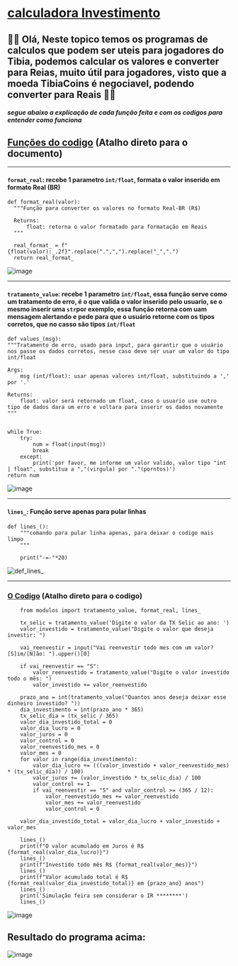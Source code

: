 # [calculadora Investimento](https://github.com/Fabmonalves/Calculadoras/tree/main/tibia)
## 🙋‍♂️ Olá, Neste topico temos os programas de calculos que podem ser uteis para jogadores do Tibia, podemos calcular os valores e converter para Reias, muito útil para jogadores, visto que a moeda TibiaCoins é negociavel, podendo converter para Reais 💸💲

##### segue abaixo a explicação de cada função feita e com os codigos para entender como funciona



## [Funções do codigo](https://github.com/Fabmonalves/Calculadoras/blob/main/tibia/modulos/format_valores/__init__.py) (Atalho direto para o documento)


-----------------------------------------------------------------------------------------------------

#### `format_real`: recebe 1 parametro `int/float`, formata o valor inserido em formato Real (BR)
    def format_real(valor):
      """Função para converter os valores no formato Real-BR (R$)

      Returns:
          float: retorna o valor formatado para formatação em Reais
      """

      real_format_ = f"{float(valor):_.2f}".replace(".",",").replace("_",".")
      return real_format_

![image](https://user-images.githubusercontent.com/86204984/222605789-fe3ea730-8f20-4615-864d-61b21d1540f4.png)

-----------------------------------------------------------------------------------------------------

#### `tratamento_value`: recebe 1 parametro `int/float`, essa função serve como um tratamento de erro, é o que valida o valor inserido pelo usuario, se o mesmo inserir uma `str`por exemplo, essa função retorna com uam mensagem alertando e pede para que o usuário retorne com os tipos corretos, que no casso são tipos `int/float`
    def values_(msg):
    """Tratamento de erro, usado para input, para garantir que o usuário nos passe os dados corretos, nesse caso deve ser usar um valor do tipo int/float

    Args:
        msg (int/float): usar apenas valores int/float, substituindo a ',' por '.'

    Returns:
        float: valor será retornado um float, caso o usuario use outro tipo de dados dara um erro e voltara para inserir os dados novamente
    """
    
     
    while True:
        try:
            num = float(input(msg))
            break
        except:
            print('por favor, me informe um valor valido, valor tipo "int | float", substitua a ","(virgula) por "."(porntos)')
    return num

![image](https://user-images.githubusercontent.com/86204984/222605755-95105676-d549-4d8a-bfd4-999fdc8f1012.png)

-----------------------------------------------------------------------------------------------------

#### `lines_`: Função serve apenas para pular linhas 
    def lines_():
        """comando para pular linha apenas, para deixar o codigo mais limpo
        """

        print("-=-"*20)

![def_lines_](https://user-images.githubusercontent.com/86204984/222589910-1047993d-209f-42d6-8367-90aa517167a7.jpg)

-----------------------------------------------------------------------------------------------------

### [O Codigo](https://github.com/Fabmonalves/Calculadoras/blob/main/calculadora_investimento/investimento.py) (Atalho direto para o codigo) 

        from modulos import tratamento_value, format_real, lines_

        tx_selic = tratamento_value('Digite o valor da TX Selic ao ano: ')
        valor_investido = tratamento_value("Digite o valor que deseja investir: ")

        vai_reenvestir = input("Vai reenvestir todo mes com um valor? [S]im/[N]ão: ").upper()[0]

        if vai_reenvestir == "S":
            valor_reenvestido = tratamento_value("Digite o valor investido todo o mês: ")
            valor_investido += valor_reenvestido

        prazo_ano = int(tratamento_value("Quantos anos deseja deixar esse dinheiro investido? "))
        dia_investimento = int(prazo_ano * 365)
        tx_selic_dia = (tx_selic / 365)
        valor_dia_investido_total = 0
        valor_dia_lucro = 0
        valor_juros = 0
        valor_control = 0
        valor_reenvestido_mes = 0
        valor_mes = 0
        for valor in range(dia_investimento):
            valor_dia_lucro += (((valor_investido + valor_reenvestido_mes) * (tx_selic_dia)) / 100) 
            valor_juros += (valor_investido * tx_selic_dia) / 100    
            valor_control += 1
            if vai_reenvestir == "S" and valor_control >= (365 / 12):
                valor_reenvestido_mes += valor_reenvestido
                valor_mes += valor_reenvestido
                valor_control = 0

        valor_dia_investido_total = valor_dia_lucro + valor_investido + valor_mes

        lines_()
        print(f"O valor acumulado em Juros é R$ {format_real(valor_dia_lucro)}")
        lines_()
        print(f"Investido todo mês R$ {format_real(valor_mes)}")
        lines_()
        print(f"Valor acumulado total é R$ {format_real(valor_dia_investido_total)} em {prazo_ano} anos")
        lines_()
        print('Simulação feira sem considerar o IR ********')
        lines_()

![image](https://user-images.githubusercontent.com/86204984/222606184-a2da3809-1ee3-4f04-b8c2-eea290dcc770.png)


## Resultado do programa acima:

![image](https://user-images.githubusercontent.com/86204984/222606274-7cfd6d27-ba7f-482e-8e3b-1c6cd1a0a1f9.png)
